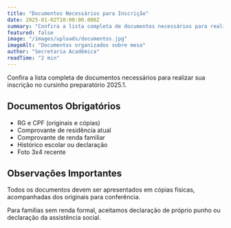 ```yaml
---
title: "Documentos Necessários para Inscrição"
date: 2025-01-02T10:00:00.000Z
summary: "Confira a lista completa de documentos necessários para realizar sua inscrição no cursinho preparatório 2025.1."
featured: false
image: "/images/uploads/documentos.jpg"
imageAlt: "Documentos organizados sobre mesa"
author: "Secretaria Acadêmica"
readTime: "2 min"
---
```


Confira a lista completa de documentos necessários para realizar sua inscrição no cursinho preparatório 2025.1.

## Documentos Obrigatórios

- RG e CPF (originais e cópias)
- Comprovante de residência atual
- Comprovante de renda familiar
- Histórico escolar ou declaração
- Foto 3x4 recente

## Observações Importantes

Todos os documentos devem ser apresentados em cópias físicas, acompanhadas dos originais para conferência.

Para famílias sem renda formal, aceitamos declaração de próprio punho ou declaração da assistência social.